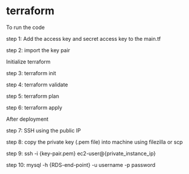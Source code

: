 # terraform

To run the code

step 1: Add the access key and secret access key to the main.tf

step 2: import the key pair

Initialize terraform

step 3: terraform init

step 4: terraform validate

step 5: terraform plan

step 6: terraform apply

After deployment 

step 7: SSH using the public IP

step 8: copy the private key (.pem file) into machine using filezilla or scp

step 9: ssh -i {key-pair.pem} ec2-user@{private_instance_ip}

step 10: mysql -h {RDS-end-point} -u username -p password
